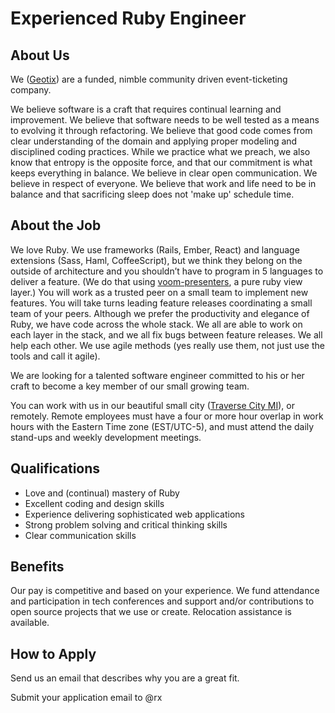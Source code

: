 # Experienced Ruby Engineer #

## About Us ##
We ([Geotix](http://geotix.com/)) are a funded, nimble community driven event-ticketing company. 


We believe software is a craft that requires continual learning and improvement.
We believe that software needs to be well tested as a means to evolving it through refactoring.
We believe that good code comes from clear understanding of the domain and applying proper modeling and disciplined coding practices.
While we practice what we preach, we also know that entropy is the opposite force, and that our commitment is what keeps everything in balance.
We believe in clear open communication.
We believe in respect of everyone.
We believe that work and life need to be in balance and that sacrificing sleep does not 'make up' schedule time.

## About the Job ##
We love Ruby.
We use frameworks (Rails, Ember, React) and language extensions (Sass, Haml, CoffeeScript), but we think they belong on the outside of architecture and you shouldn’t have to program in 5 languages to deliver a feature.
(We do that using [voom-presenters](https://github.com/rx/presenters), a pure ruby view layer.) 
You will work as a trusted peer on a small team to implement new features.
You will take turns leading feature releases coordinating a small team of your peers.
Although we prefer the productivity and elegance of Ruby, we have code across the whole stack.
We all are able to work on each layer in the stack, and we all fix bugs between feature releases.
We all help each other.
We use agile methods (yes really use them, not just use the tools and call it agile).

We are looking for a talented software engineer committed to his or her craft to become a key member of our small growing team.

You can work with us in our beautiful small city ([Traverse City MI](https://www.google.com/search?q=traverse+city)), or remotely. 
Remote employees must have a four or more hour overlap in work hours with the Eastern Time zone (EST/UTC-5), 
and must attend the daily stand-ups and weekly development meetings.

## Qualifications ##
* Love and (continual) mastery of Ruby
* Excellent coding and design skills 
* Experience delivering sophisticated web applications
* Strong problem solving and critical thinking skills
* Clear communication skills

## Benefits ##

Our pay is competitive and based on your experience. 
We fund attendance and participation in tech conferences and support and/or contributions to open source projects that we use or create. 
Relocation assistance is available.

## How to Apply ##

Send us an email that describes why you are a great fit. 

Submit your application email to @rx
